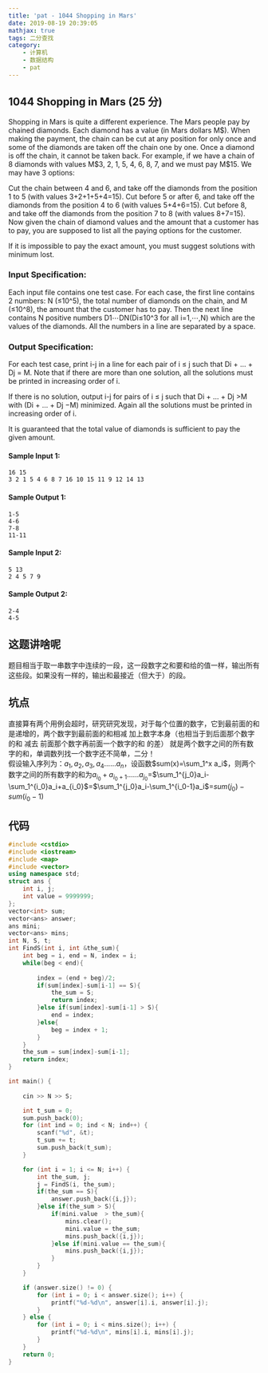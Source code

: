```yaml
---
title: 'pat - 1044 Shopping in Mars'
date: 2019-08-19 20:39:05
mathjax: true
tags: 二分查找
category:
    - 计算机
    - 数据结构
    - pat
---
```

## 1044 Shopping in Mars (25 分)
Shopping in Mars is quite a different experience. The Mars people pay by chained diamonds. Each diamond has a value (in Mars dollars M$\$$). When making the payment, the chain can be cut at any position for only once and some of the diamonds are taken off the chain one by one. Once a diamond is off the chain, it cannot be taken back. For example, if we have a chain of 8 diamonds with values M$\$$3, 2, 1, 5, 4, 6, 8, 7, and we must pay M$15. We may have 3 options:

Cut the chain between 4 and 6, and take off the diamonds from the position 1 to 5 (with values 3+2+1+5+4=15).
Cut before 5 or after 6, and take off the diamonds from the position 4 to 6 (with values 5+4+6=15).
Cut before 8, and take off the diamonds from the position 7 to 8 (with values 8+7=15).
Now given the chain of diamond values and the amount that a customer has to pay, you are supposed to list all the paying options for the customer.

If it is impossible to pay the exact amount, you must suggest solutions with minimum lost.
<!--more-->

### Input Specification:
Each input file contains one test case. For each case, the first line contains 2 numbers: N (≤10^​5), the total number of diamonds on the chain, and M (≤10^​8), the amount that the customer has to pay. Then the next line contains N positive numbers D​1⋯D​N(D​i≤10^​3 for all i=1,⋯,N) which are the values of the diamonds. All the numbers in a line are separated by a space.

### Output Specification:
For each test case, print i-j in a line for each pair of i ≤ j such that Di + ... + Dj = M. Note that if there are more than one solution, all the solutions must be printed in increasing order of i.

If there is no solution, output i-j for pairs of i ≤ j such that Di + ... + Dj >M with (Di + ... + Dj −M) minimized. Again all the solutions must be printed in increasing order of i.

It is guaranteed that the total value of diamonds is sufficient to pay the given amount.

#### Sample Input 1:
```
16 15
3 2 1 5 4 6 8 7 16 10 15 11 9 12 14 13
```

#### Sample Output 1:
```
1-5
4-6
7-8
11-11
```

#### Sample Input 2:
```
5 13
2 4 5 7 9
```

#### Sample Output 2:
```
2-4
4-5
```

## 这题讲啥呢
题目相当于取一串数字中连续的一段，这一段数字之和要和给的值一样，输出所有这些段。如果没有一样的，输出和最接近（但大于）的段。  

## 坑点
直接算有两个用例会超时，研究研究发现，对于每个位置的数字，它到最前面的和是递增的，两个数字到最前面的和相减 加上数字本身（也相当于到后面那个数字的和 减去 前面那个数字再前面一个数字的和 的差） 就是两个数字之间的所有数字的和，单调数列找一个数字还不简单，二分！  
假设输入序列为：$a_1,a_2,a_3,a_4......a_n$，设函数$sum(x)=\sum_1^x a_i$，则两个数字之间的所有数字的和为$a_{i_0}+a_{i_0+1}......a_{j_0}$=$\sum_1^{j_0}a_i-\sum_1^{i_0}a_i+a_{i_0}$=$\sum_1^{j_0}a_i-\sum_1^{i_0-1}a_i$=$sum(j_0)-sum(i_0-1)$  

## 代码
```c++
#include <cstdio>
#include <iostream>
#include <map>
#include <vector>
using namespace std;
struct ans {
    int i, j;
    int value = 9999999;
};
vector<int> sum;
vector<ans> answer;
ans mini;
vector<ans> mins;
int N, S, t;
int FindS(int i, int &the_sum){
    int beg = i, end = N, index = i;
    while(beg < end){
        
        index = (end + beg)/2;
        if(sum[index]-sum[i-1] == S){
            the_sum = S;
            return index;
        }else if(sum[index]-sum[i-1] > S){
            end = index;
        }else{
            beg = index + 1;
        }
    }
    the_sum = sum[index]-sum[i-1];
    return index;
}

int main() {
    
    cin >> N >> S;

    int t_sum = 0;
    sum.push_back(0);
    for (int ind = 0; ind < N; ind++) {
        scanf("%d", &t);
        t_sum += t;
        sum.push_back(t_sum);
    }

    for (int i = 1; i <= N; i++) {
        int the_sum, j;
        j = FindS(i, the_sum);
        if(the_sum == S){
            answer.push_back({i,j});
        }else if(the_sum > S){
            if(mini.value  > the_sum){
                mins.clear();
                mini.value = the_sum;
                mins.push_back({i,j});
            }else if(mini.value == the_sum){
                mins.push_back({i,j});
            }
        }
    }

    if (answer.size() != 0) {
        for (int i = 0; i < answer.size(); i++) {
            printf("%d-%d\n", answer[i].i, answer[i].j);
        }
    } else {
        for (int i = 0; i < mins.size(); i++) {
            printf("%d-%d\n", mins[i].i, mins[i].j);
        }
    }
    return 0;
}
```